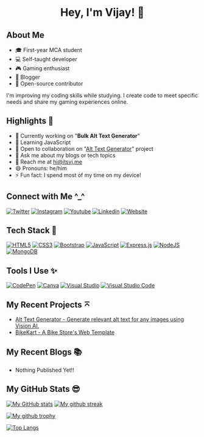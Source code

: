 <h1 align="center">Hey, I'm Vijay! 👋</h1>

## About Me
- 🎓 First-year MCA student
- 💻 Self-taught developer
- 🎮 Gaming enthusiast
- 📝 Blogger
- 🚀 Open-source contributor

I'm improving my coding skills while studying. I create code to meet specific needs and share my gaming experiences online.

## Highlights 🌟
- 🔭 Currently working on "**Bulk Alt Text Generator**"
- 🌱 Learning JavaScript
- 👯 Open to collaboration on "[Alt Text Generator](https://github.com/itsvijaysingh/Alt-Text-Generator)" project
- 💬 Ask me about my blogs or tech topics
- 📧 Reach me at [hi@itsvj.me](mailto:hi@itsvj.me)
- 😄 Pronouns: he/him
- ⚡  Fun fact: I spend most of my time on my device!

## Connect with Me ^_^
[<img alt="Twitter" src="https://img.shields.io/badge/Twitter-1DA1F2?style=for-the-badge&logo=twitter&logoColor=white" />](https://twitter.com/_itsvj)
[<img alt="Instagram" src="https://img.shields.io/badge/Instagram-E4405F?style=for-the-badge&logo=instagram&logoColor=white" />](https://wwww.instagram.com/__itsvj)
[<img alt="Youtube" src="https://img.shields.io/badge/YouTube-FF0000?style=for-the-badge&logo=youtube&logoColor=white" />](https://www.youtube.com/@vijaygamingff)
[<img alt="Linkedin" src="https://img.shields.io/badge/LinkedIn-0077B5?style=for-the-badge&logo=linkedin&logoColor=white" />](https://www.linkedin.com/in/itsvijaysingh)
[<img alt="Website" src="https://img.shields.io/badge/website-000000?style=for-the-badge&logo=About.me&logoColor=white" />](https://itsvj.me)


## Tech Stack 🚀
[![HTML5](https://img.shields.io/badge/html5-%23E34F26.svg?style=for-the-badge&logo=html5&logoColor=white)]()
[![CSS3](https://img.shields.io/badge/css3-%231572B6.svg?style=for-the-badge&logo=css3&logoColor=white)]()
[![Bootstrap](https://img.shields.io/badge/bootstrap-%23563D7C.svg?style=for-the-badge&logo=bootstrap&logoColor=white)]()
[![JavaScript](https://img.shields.io/badge/javascript-%23323330.svg?style=for-the-badge&logo=javascript&logoColor=%23F7DF1E)]()
[![Express.js](https://img.shields.io/badge/express.js-%23404d59.svg?style=for-the-badge&logo=express&logoColor=%2361DAFB)]()
[![NodeJS](https://img.shields.io/badge/node.js-6DA55F?style=for-the-badge&logo=node.js&logoColor=white)]()
[![MongoDB](https://img.shields.io/badge/MongoDB-%234ea94b.svg?style=for-the-badge&logo=mongodb&logoColor=white)]()


## Tools I Use ✨
[![CodePen](https://img.shields.io/badge/CodePen-white?style=for-the-badge&logo=codepen&logoColor=black)]()
[![Canva](https://img.shields.io/badge/Canva-%2300C4CC.svg?&style=for-the-badge&logo=Canva&logoColor=white)]()
[![Visual Studio](https://img.shields.io/badge/Visual%20Studio-5C2D91.svg?style=for-the-badge&logo=visual-studio&logoColor=white)]()
[![Visual Studio Code](https://img.shields.io/badge/Visual%20Studio%20Code-0078d7.svg?style=for-the-badge&logo=visual-studio-code&logoColor=white)]()


## My Recent Projects ⌅
- [Alt Text Generator - Generate relevant alt text for any images using Vision AI.](https://github.com/itsvijaysingh/Alt-Text-Generator)
- [BikeKart - A Bike Store's Web Template](https://github.com/itsvijaysingh/BikeKart)


## My Recent Blogs 📚
- Nothing Published Yet!!


## My GitHub Stats 😎

[![My GitHub stats](https://github-readme-stats.vercel.app/api?username=itsvijaysingh)](https://github.com/itsvijaysingh/github-readme-stats)
[![My github streak](https://github-readme-streak-stats.herokuapp.com/?user=itsvijaysingh&theme=blue-green)](https://github.com/itsvijaysingh/github-readme-streak-stats)


[![My github trophy](https://github-profile-trophy.vercel.app/?username=itsvijaysingh&row=1)](https://github.com/itsvijaysingh/github-profile-trophy)


[![Top Langs](https://github-readme-stats.vercel.app/api/top-langs/?username=itsvijaysingh)](https://github.com/itsvijaysingh/github-readme-stats)
